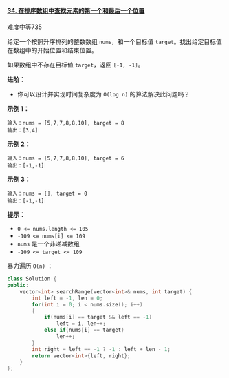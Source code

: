#### [34. 在排序数组中查找元素的第一个和最后一个位置](https://leetcode-cn.com/problems/find-first-and-last-position-of-element-in-sorted-array/)

难度中等735

给定一个按照升序排列的整数数组 `nums`，和一个目标值 `target`。找出给定目标值在数组中的开始位置和结束位置。

如果数组中不存在目标值 `target`，返回 `[-1, -1]`。

**进阶：**

- 你可以设计并实现时间复杂度为 `O(log n)` 的算法解决此问题吗？

 

**示例 1：**

```
输入：nums = [5,7,7,8,8,10], target = 8
输出：[3,4]
```

**示例 2：**

```
输入：nums = [5,7,7,8,8,10], target = 6
输出：[-1,-1]
```

**示例 3：**

```
输入：nums = [], target = 0
输出：[-1,-1]
```

 

**提示：**

- `0 <= nums.length <= 105`
- `-109 <= nums[i] <= 109`
- `nums` 是一个非递减数组
- `-109 <= target <= 109`



暴力遍历 `O(n)` ：

```cpp
class Solution {
public:
    vector<int> searchRange(vector<int>& nums, int target) {
        int left = -1, len = 0;
        for(int i = 0; i < nums.size(); i++)
        {
            if(nums[i] == target && left == -1)
                left = i, len++;
            else if(nums[i] == target)
                len++;
        }
        int right = left == -1 ? -1 : left + len - 1;
        return vector<int>{left, right};
    }
};
```


